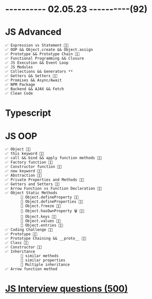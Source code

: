 # ---------- 02.05.23 ----------(92)

# JS Advanced

    ✅ Expression vs Statement 👍🏻
    ✅ OOP && Object.create && Object.assign
    ✅ Prototype && Prototype Chain 👍🏻
    ✅ Functional Programming && Closure
    ✅ JS Execution && Event Loop
    ✅ JS Modules
    ✅ Collections && Generators **
    ✅ Getters && Setters 👍🏻
    ✅ Promises && Async/Await
    ✅ NPM Package
    ✅ Backend && AJAX && Fetch
    ✅ Clean Code

# Typescript

# JS OOP

    ✅ Object 👍🏻
    ✅ this keyword 👍🏻
    ✅ call && bind && apply function methods 👍🏻
    ✅ Factory function 👍🏻
    ✅ Constructor function 👍🏻
    ✅ new keyword 👍🏻
    ✅ Abstraction 👍🏻
    ✅ Private Properties and Methods 👍🏻
    ✅ Getters and Setters 👍🏻
    ✅ Arrow Function vs Function Declaration 👍🏻
    ✅ Object Static Methods
           🎁 Object.defineProperty 👍🏻
           🎁 Object.defineProperties 👍🏻
           🎁 Object.freeze 👍🏻
           🎁 Object.hasOwnProperty 🗑️ 👍🏻
           🎁 Object.keys 👍🏻
           🎁 Object.values 👍🏻
           🎁 Object.entries 👍🏻
    ✅ Coding Challenge 👍🏻
    ✅ Prototype 👍🏻
    ✅ Prototype Chaining && __proto__ 👍🏻
    ✅ Class 👍🏻
    ✅ Constructor 👍🏻
    ✅ Inheritance
           🎁 similar methods
           🎁 similar properties
           🎁 Multiple inheritance
    ✅ Arrow function method

# [JS Interview questions (500)](https://github.com/sudheerj/javascript-interview-questions)
